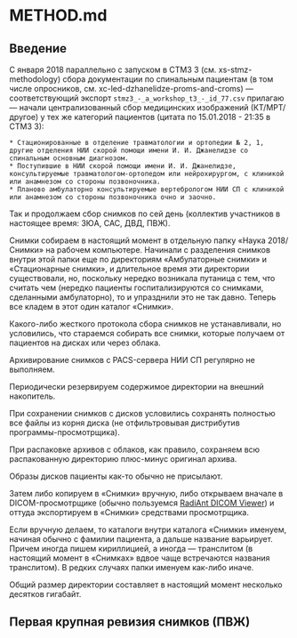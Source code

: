 # METHOD.md

## Введение

С января 2018 параллельно с запуском в СТМЗ 3 (см. xs-stmz-methodology) сбора документации по спинальным пациентам (в том числе опросников, см. xc-led-dzhanelidze-proms-and-croms) — соответствующий экспорт `stmz3_-_a_workshop_t3_-_id_77.csv` прилагаю — начали централизованный сбор медицинских изображений (КТ/МРТ/другое) у тех же категорий пациентов (цитата по 15.01.2018 - 21:35 в СТМЗ 3):

```
* Стационированные в отделение травматологии и ортопедии № 2, 1, другие отделения НИИ скорой помощи имени И. И. Джанелидзе со спинальным основным диагнозом.
* Поступившие в НИИ скорой помощи имени И. И. Джанелидзе, консультируемые травматологом-ортопедом или нейрохирургом, с клиникой или анамнезом со стороны позвоночника.
* Планово амбулаторно консультируемые вертебрологом НИИ СП с клиникой или анамнезом со стороны позвоночника очно и заочно.
```

Так и продолжаем сбор снимков по сей день (коллектив участников в настоящее время: ЗЮА, САС, ДВД, ПВЖ).

Снимки собираем в настоящий момент в отдельную папку «Наука 2018/Снимки» на рабочем компьютере. Начинали с разделения снимков внутри этой папки еще по директориям «Амбулаторные снимки» и «Стационарные снимки», и длительное время эти директории существовали, но, поскольку нередко возникала путаница с тем, что считать чем (нередко пациенты госпитализируются со снимками, сделанными амбулаторно), то и упразднили это не так давно. Теперь все кладем в этот один каталог «Снимки».

Какого-либо жесткого протокола сбора снимков не устанавливали, но условились, что стараемся собирать все снимки, которые получаем от пациентов на дисках или через облака.

Архивирование снимков с PACS-сервера НИИ СП регулярно не выполняем.

Периодически резервируем содержимое директории на внешний накопитель.

При сохранении снимков с дисков условились сохранять полностью все файлы из корня диска (не отфильтровывая дистрибутив программы-просмотрщика).

При распаковке архивов с облаков, как правило, сохраняем всю распакованную директорию плюс-минус оригинал архива.

Образы дисков пациенты как-то обычно не присылают.

Затем либо копируем в «Снимки» вручную, либо открываем вначале в DICOM-просмотрщике (обычно пользуемся [RadiAnt DICOM Viewer](https://www.radiantviewer.com)) и оттуда экспортируем в «Снимки» средствами просмотрщика.

Если вручную делаем, то каталоги внутри каталога «Снимки» именуем, начиная обычно с фамилии пациента, а дальше название варьирует. Причем иногда пишем кириллицией, а иногда — транслитом (в настоящий момент в «Снимках» вдвое чаще встречаются названия транслитом). В редких случаях папки именуем как-либо иначе.

Общий размер директории составляет в настоящий момент несколько десятков гигабайт.

## Первая крупная ревизия снимков (ПВЖ)

